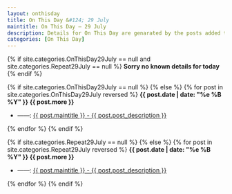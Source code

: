 ```yaml
---
layout: onthisday
title: On This Day &#124; 29 July
maintitle: On This Day — 29 July
description: Details for On This Day are genarated by the posts added to the website so the content is subject to changes/updates over time.
categories: [On This Day]
---
```


{% if site.categories.OnThisDay29July == null and site.categories.Repeat29July == null %}
<strong>Sorry no known details for today</strong>
{% endif %}

{% if site.categories.OnThisDay29July == null %}
{% else %}
{% for post in site.categories.OnThisDay29July reversed %}
<strong>{{ post.date | date: "%e %B %Y" }} {{ post.more }}</strong>
<ul>
<li> ——: <a href="{{ post.url }}">{{ post.maintitle }} - {{ post.post_description }}</a></li>
</ul>
{% endfor %}
{% endif %}

{% if site.categories.Repeat29July == null %}
{% else %}
{% for post in site.categories.Repeat29July reversed %}
<strong>{{ post.date | date: "%e %B %Y" }} {{ post.more }}</strong>
<ul>
<li> ——: <a href="{{ post.url }}">{{ post.maintitle }} - {{ post.post_description }}</a></li>
</ul>
{% endfor %}
{% endif %}
